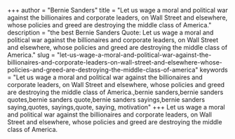 +++
author = "Bernie Sanders"
title = "Let us wage a moral and political war against the billionaires and corporate leaders, on Wall Street and elsewhere, whose policies and greed are destroying the middle class of America."
description = "the best Bernie Sanders Quote: Let us wage a moral and political war against the billionaires and corporate leaders, on Wall Street and elsewhere, whose policies and greed are destroying the middle class of America."
slug = "let-us-wage-a-moral-and-political-war-against-the-billionaires-and-corporate-leaders-on-wall-street-and-elsewhere-whose-policies-and-greed-are-destroying-the-middle-class-of-america"
keywords = "Let us wage a moral and political war against the billionaires and corporate leaders, on Wall Street and elsewhere, whose policies and greed are destroying the middle class of America.,bernie sanders,bernie sanders quotes,bernie sanders quote,bernie sanders sayings,bernie sanders saying,quotes, sayings,quote, saying, motivation"
+++
Let us wage a moral and political war against the billionaires and corporate leaders, on Wall Street and elsewhere, whose policies and greed are destroying the middle class of America.
